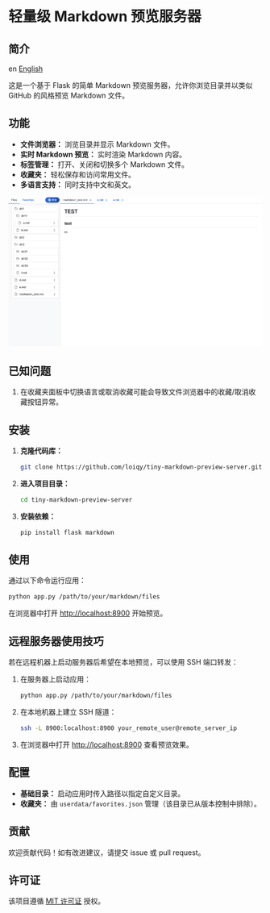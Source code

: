 # 轻量级 Markdown 预览服务器

## 简介
en [English](README.md)

这是一个基于 Flask 的简单 Markdown 预览服务器，允许你浏览目录并以类似 GitHub 的风格预览 Markdown 文件。

## 功能
- **文件浏览器：** 浏览目录并显示 Markdown 文件。
- **实时 Markdown 预览：** 实时渲染 Markdown 内容。
- **标签管理：** 打开、关闭和切换多个 Markdown 文件。
- **收藏夹：** 轻松保存和访问常用文件。
- **多语言支持：** 同时支持中文和英文。

![截图](assets/image.png)

## 已知问题

1. 在收藏夹面板中切换语言或取消收藏可能会导致文件浏览器中的收藏/取消收藏按钮异常。

## 安装

1. **克隆代码库：**
    ```bash
    git clone https://github.com/loiqy/tiny-markdown-preview-server.git
    ```
2. **进入项目目录：**
    ```bash
    cd tiny-markdown-preview-server
    ```
3. **安装依赖：**
    ```bash
    pip install flask markdown
    ```

## 使用

通过以下命令运行应用：
```bash
python app.py /path/to/your/markdown/files
```
在浏览器中打开 [http://localhost:8900](http://localhost:8900) 开始预览。

## 远程服务器使用技巧

若在远程机器上启动服务器后希望在本地预览，可以使用 SSH 端口转发：

1. 在服务器上启动应用：
    ```bash
    python app.py /path/to/your/markdown/files
    ```
2. 在本地机器上建立 SSH 隧道：
    ```bash
    ssh -L 8900:localhost:8900 your_remote_user@remote_server_ip
    ```
3. 在浏览器中打开 [http://localhost:8900](http://localhost:8900) 查看预览效果。

## 配置

- **基础目录：** 启动应用时传入路径以指定自定义目录。
- **收藏夹：** 由 `userdata/favorites.json` 管理（该目录已从版本控制中排除）。

## 贡献

欢迎贡献代码！如有改进建议，请提交 issue 或 pull request。

## 许可证

该项目遵循 [MIT 许可证](LICENSE) 授权。
